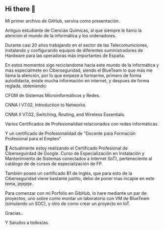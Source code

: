 ## Hi there 👋
Mi primer archivo de GitHub, servira como presentación.

Antiguo estudiante de Ciencias Químicas, al que siempre le llamo la atención el mundo de la informática y los ordenadores.

Durante casi 20 años trabajando en el sector de las Telecomuniciones, instalando y configurando equipos de diferentes suministradores de Hardware para las operadoras más importantes de España.

En estos momentos sigo reciclandome hacia este mundo de la informática y mas especialmete en Ciberseguridad, siendo el BlueTeam lo que más me llama la atención,
por lo que empeze a formarme, primero de forma autodidacta, existe mucha información en internet,
y despues de forma reglada, obteniendo:

CFGM de Sistemas Microinformáticos y Redes.

CNNA I V7.02, Introduction to Networks.

CNNA II V7.02, Switching, Routing, and Wireless Essentials.

Varios Certificados de Profesionalidad relacionados con redes informáticas.

Y un certificado de Profesionalidad de "Docente para Formación Profesional para el Empleo"

🌱 Actualmente estoy realizando el Certificado Profesional de Ciberseguirdad de Google.
Curso de Especialización en Instalación y Mantenimiento de Sistemas conectados a Internet (IoT), perteneciente al catálogo de de cursos de especialización de FP.

También poseo un certificado B1 de Inglés, que para esto de la Ciberseguridad viene bastante justito, debo de poner mas incapie en este tema, jejejeje.

Para comenzar con mi Porfolio en GibHub, lo hare mediante un par de proyectos, uno sobre como montar un laboratorio con VM de BlueTeam (simulando un SOC), 
y otro de como crear un proyecto en IoT.

Gracias..

Y Saludos a todos/as.

            

<!--
**BenzenoBlue/BenzenoBlue** is a ✨ _special_ ✨ repository because its `README.md` (this file) appears on your GitHub profile.

Here are some ideas to get you started:

- 🔭 I’m currently working on ...
- 

- 👯 I’m looking to collaborate on ...
- 🤔 I’m looking for help with ...
- 💬 Ask me about ...
- 📫 How to reach me: ...
- 😄 Pronouns: ...
- ⚡ Fun fact: ...
-->
